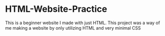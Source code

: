# HTML-Website-Practice
This is a beginner website I made with just HTML. This project was a way of me making a website by only utilizing HTML and very minimal CSS
